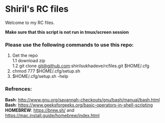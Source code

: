 # Shiril's RC files
Welcome to my RC files.  
  
**Make sure that this script is not run in tmux/screen session**  
  
  
### Please use the following commands to use this repo:  
1) Get the repo  
    1.1 download zip  
    1.2 git clone git@github.com:shirilsukhadeve/rcfiles.git $HOME/.cfg  
2) chmod 777 $HOME/.cfg/setup.sh  
3) $HOME/.cfg/setup.sh -help  

### Refrences:  
**Bash**: http://www.gnu.org/savannah-checkouts/gnu/bash/manual/bash.html  
**Bash**: https://www.geeksforgeeks.org/basic-operators-in-shell-scripting  
**HOMEBREW**: https://brew.sh/ and https://mac.install.guide/homebrew/index.html  
